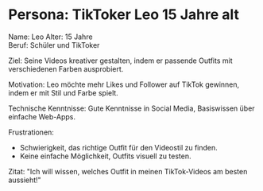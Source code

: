 # Persona: TikToker Leo 15 Jahre alt

Name: Leo 
Alter: 15 Jahre  
Beruf: Schüler und TikToker  

Ziel: Seine Videos kreativer gestalten, indem er passende Outfits mit verschiedenen Farben ausprobiert.  

Motivation: Leo möchte mehr Likes und Follower auf TikTok gewinnen, indem er mit Stil und Farbe spielt.  

Technische Kenntnisse: Gute Kenntnisse in Social Media, Basiswissen über einfache Web-Apps.  

Frustrationen:  
- Schwierigkeit, das richtige Outfit für den Videostil zu finden.  
- Keine einfache Möglichkeit, Outfits visuell zu testen.  

Zitat: "Ich will wissen, welches Outfit in meinen TikTok-Videos am besten aussieht!"
